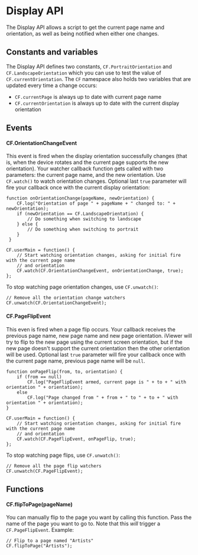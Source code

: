 
# Display API

The Display API allows a script to get the current page name and orientation, as well as being notified when either one changes.

## Constants and variables

The Display API defines two constants, `CF.PortraitOrientation` and `CF.LandscapeOrientation` which you can use to test the value of `CF.currentOrientation`. The `CF` namespace also holds two variables that are updated every time a change occurs:

* `CF.currentPage` is always up to date with current page name
* `CF.currentOrientation` is always up to date with the current display orientation


## Events

#### CF.OrientationChangeEvent

This event is fired when the display orientation successfully changes (that is, when the device rotates and the current page supports the new orientation). Your watcher callback function gets called with two parameters: the current page name, and the new orientation. Use `CF.watch()` to watch orientation changes. Optional last `true` parameter will fire your callback once with the current display orientation:

    function onOrientationChange(pageName, newOrientation) {
        CF.log("Orientation of page " + pageName + " changed to: " + newOrientation);
        if (newOrientation == CF.LandscapeOrientation) {
            // Do something when switching to landscape
        } else {
            // Do something when switching to portrait
        }
     }

    CF.userMain = function() {
        // Start watching orientation changes, asking for initial fire with the current page name
        // and orientation
        CF.watch(CF.OrientationChangeEvent, onOrientationChange, true);
    };


To stop watching page orientation changes, use `CF.unwatch()`:

    // Remove all the orientation change watchers
    CF.unwatch(CF.OrientationChangeEvent);


#### CF.PageFlipEvent

This even is fired when a page flip occurs. Your callback receives the previous page name, new page name and new page orientation. iViewer will try to flip to the new page using the current screen orientation, but if the new page doesn't support the current orientation then the other orientation will be used. Optional last `true` parameter will fire your callback once with the current page name, previous page name will be `null`.

    function onPageFlip(from, to, orientation) {
        if (from == null)
            CF.log("PageFlipEvent armed, current page is " + to + " with orientation " + orientation);
        else
            CF.log("Page changed from " + from + " to " + to + " with orientation " + orientation);
    }

    CF.userMain = function() {
        // Start watching orientation changes, asking for initial fire with the current page name
        // and orientation
        CF.watch(CF.PageFlipEvent, onPageFlip, true);
    };

To stop watching page flips, use `CF.unwatch()`:

    // Remove all the page flip watchers
    CF.unwatch(CF.PageFlipEvent);


## Functions

#### CF.flipToPage(pageName)

You can manually flip to the page you want by calling this function. Pass the name of the page you want to go to. Note that this _will_ trigger a `CF.PageFlipEvent`.
Example:

    // Flip to a page named "Artists"
    CF.flipToPage("Artists");

